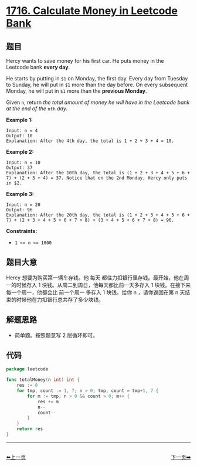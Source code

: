 # [1716. Calculate Money in Leetcode Bank](https://leetcode.com/problems/calculate-money-in-leetcode-bank/)


## 题目

Hercy wants to save money for his first car. He puts money in the Leetcode bank **every day**.

He starts by putting in `$1` on Monday, the first day. Every day from Tuesday to Sunday, he will put in `$1` more than the day before. On every subsequent Monday, he will put in `$1` more than the **previous Monday**.

Given `n`, return *the total amount of money he will have in the Leetcode bank at the end of the* `nth` *day.*

**Example 1:**

```
Input: n = 4
Output: 10
Explanation: After the 4th day, the total is 1 + 2 + 3 + 4 = 10.
```

**Example 2:**

```
Input: n = 10
Output: 37
Explanation: After the 10th day, the total is (1 + 2 + 3 + 4 + 5 + 6 + 7) + (2 + 3 + 4) = 37. Notice that on the 2nd Monday, Hercy only puts in $2.
```

**Example 3:**

```
Input: n = 20
Output: 96
Explanation: After the 20th day, the total is (1 + 2 + 3 + 4 + 5 + 6 + 7) + (2 + 3 + 4 + 5 + 6 + 7 + 8) + (3 + 4 + 5 + 6 + 7 + 8) = 96.
```

**Constraints:**

- `1 <= n <= 1000`

## 题目大意

Hercy 想要为购买第一辆车存钱。他 每天 都往力扣银行里存钱。最开始，他在周一的时候存入 1 块钱。从周二到周日，他每天都比前一天多存入 1 块钱。在接下来每一个周一，他都会比 前一个周一 多存入 1 块钱。给你 n ，请你返回在第 n 天结束的时候他在力扣银行总共存了多少块钱。

## 解题思路

- 简单题。按照题意写 2 层循环即可。

## 代码

```go
package leetcode

func totalMoney(n int) int {
	res := 0
	for tmp, count := 1, 7; n > 0; tmp, count = tmp+1, 7 {
		for m := tmp; n > 0 && count > 0; m++ {
			res += m
			n--
			count--
		}
	}
	return res
}
```


----------------------------------------------
<div style="display: flex;justify-content: space-between;align-items: center;">
<p><a href="https://books.halfrost.com/leetcode/ChapterFour/1700~1799/1710.Maximum-Units-on-a-Truck/">⬅️上一页</a></p>
<p><a href="https://books.halfrost.com/leetcode/ChapterFour/1700~1799/1720.Decode-XORed-Array/">下一页➡️</a></p>
</div>
